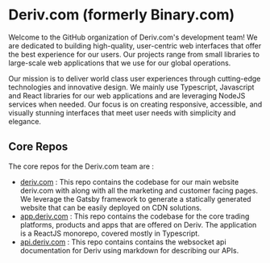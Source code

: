 # Deriv.com (formerly Binary.com)

Welcome to the GitHub organization of Deriv.com's development team! We are dedicated to building high-quality, user-centric web interfaces that offer the best experience for our users. Our projects range from small libraries to large-scale web applications that we use for our global operations.

Our mission is to deliver world class user experiences through cutting-edge technologies and innovative design. We mainly use Typescript, Javascript and React libraries for our web applications and are leveraging NodeJS services when needed. Our focus is on creating responsive, accessible, and visually stunning interfaces that meet user needs with simplicity and elegance.

## Core Repos
The core repos for the Deriv.com team are :
- [deriv.com](https://github.com/binary-com/deriv-com) : This repo contains the codebase for our main website deriv.com with along with all the marketing and customer facing pages. We leverage the Gatsby framework to generate a statically generated website that can be easily deployed on CDN solutions.
- [app.deriv.com](https://github.com/binary-com/deriv-app) : This repo contains the codebase for the core trading platforms, products and apps that are offered on Deriv. The application is a ReactJS monorepo, covered mostly in Typescript. 
- [api.deriv.com](https://github.com/binary-com/deriv-api) :  This repo contains contains the websocket api documentation for Deriv using markdown for describing our APIs.
